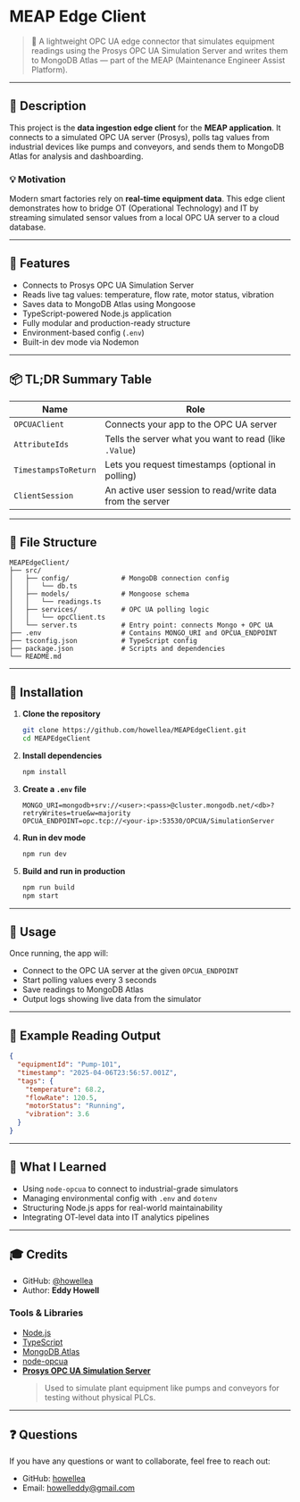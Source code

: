 # MEAP Edge Client

> 📡 A lightweight OPC UA edge connector that simulates equipment readings using the Prosys OPC UA Simulation Server and writes them to MongoDB Atlas — part of the MEAP (Maintenance Engineer Assist Platform).

---

## 📘 Description

This project is the **data ingestion edge client** for the **MEAP application**. It connects to a simulated OPC UA server (Prosys), polls tag values from industrial devices like pumps and conveyors, and sends them to MongoDB Atlas for analysis and dashboarding.

### 💡 Motivation

Modern smart factories rely on **real-time equipment data**. This edge client demonstrates how to bridge OT (Operational Technology) and IT by streaming simulated sensor values from a local OPC UA server to a cloud database.

---

## 🚀 Features

- Connects to Prosys OPC UA Simulation Server
- Reads live tag values: temperature, flow rate, motor status, vibration
- Saves data to MongoDB Atlas using Mongoose
- TypeScript-powered Node.js application
- Fully modular and production-ready structure
- Environment-based config (`.env`)
- Built-in dev mode via Nodemon

---

## 📦 TL;DR Summary Table

| Name                  | Role                                                                 |
|-----------------------|----------------------------------------------------------------------|
| `OPCUAClient`         | Connects your app to the OPC UA server                               |
| `AttributeIds`        | Tells the server what you want to read (like `.Value`)               |
| `TimestampsToReturn`  | Lets you request timestamps (optional in polling)                    |
| `ClientSession`       | An active user session to read/write data from the server            |

---

## 📁 File Structure

```
MEAPEdgeClient/
├── src/
│   ├── config/             # MongoDB connection config
│   │   └── db.ts
│   ├── models/             # Mongoose schema
│   │   └── readings.ts
│   ├── services/           # OPC UA polling logic
│   │   └── opcClient.ts
│   └── server.ts           # Entry point: connects Mongo + OPC UA
├── .env                    # Contains MONGO_URI and OPCUA_ENDPOINT
├── tsconfig.json           # TypeScript config
├── package.json            # Scripts and dependencies
└── README.md
```

---

## 🔧 Installation

1. **Clone the repository**
   ```bash
   git clone https://github.com/howellea/MEAPEdgeClient.git
   cd MEAPEdgeClient
   ```

2. **Install dependencies**
   ```bash
   npm install
   ```

3. **Create a `.env` file**
   ```env
   MONGO_URI=mongodb+srv://<user>:<pass>@cluster.mongodb.net/<db>?retryWrites=true&w=majority
   OPCUA_ENDPOINT=opc.tcp://<your-ip>:53530/OPCUA/SimulationServer
   ```

4. **Run in dev mode**
   ```bash
   npm run dev
   ```

5. **Build and run in production**
   ```bash
   npm run build
   npm start
   ```

---

## 🧪 Usage

Once running, the app will:

- Connect to the OPC UA server at the given `OPCUA_ENDPOINT`
- Start polling values every 3 seconds
- Save readings to MongoDB Atlas
- Output logs showing live data from the simulator

---

## 📝 Example Reading Output

```json
{
  "equipmentId": "Pump-101",
  "timestamp": "2025-04-06T23:56:57.001Z",
  "tags": {
    "temperature": 68.2,
    "flowRate": 120.5,
    "motorStatus": "Running",
    "vibration": 3.6
  }
}
```

---

## 🧠 What I Learned

- Using `node-opcua` to connect to industrial-grade simulators
- Managing environmental config with `.env` and `dotenv`
- Structuring Node.js apps for real-world maintainability
- Integrating OT-level data into IT analytics pipelines

---

## 🎓 Credits

- GitHub: [@howellea](https://github.com/howellea)  
- Author: **Eddy Howell**

### Tools & Libraries

- [Node.js](https://nodejs.org)
- [TypeScript](https://www.typescriptlang.org/)
- [MongoDB Atlas](https://www.mongodb.com/cloud/atlas)
- [node-opcua](https://github.com/node-opcua/node-opcua)
- **[Prosys OPC UA Simulation Server](https://prosysopc.com/products/opc-ua-simulation-server/)**  
   > Used to simulate plant equipment like pumps and conveyors for testing without physical PLCs.

---

## ❓ Questions

If you have any questions or want to collaborate, feel free to reach out:

- GitHub: [howellea](https://github.com/howellea)
- Email: [howelleddy@gmail.com](mailto:howelleddy@gmail.com)
